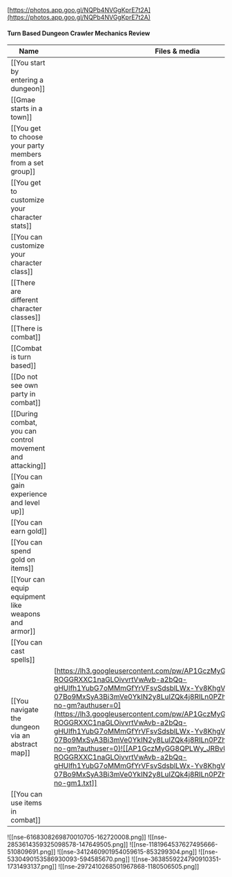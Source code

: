 [https://photos.app.goo.gl/NQPb4NVGgKprE7t2A](https://photos.app.goo.gl/NQPb4NVGgKprE7t2A)
  
  
#### Turn Based Dungeon Crawler Mechanics Review
|Name|Files & media|
|---|---|
|[[You start by entering a dungeon]]||
|[[Gmae starts in a town]]||
|[[You get to choose your party members from a set group]]||
|[[You get to customize your character stats]]||
|[[You can customize your character class]]||
|[[There are different character classes]]||
|[[There is combat]]||
|[[Combat is turn based]]||
|[[Do not see own party in combat]]||
|[[During combat, you can control movement and attacking]]||
|[[You can gain experience and level up]]||
|[[You can earn gold]]||
|[[You can spend gold on items]]||
|[[Your can equip equipment like weapons and armor]]||
|[[You can cast spells]]||
|[[You navigate the dungeon via an abstract map]]|[https://lh3.googleusercontent.com/pw/AP1GczMyGG8QPLWy_JRBvUFLn-ROGGRXXC1naGLOivvrtVwAvb-a2bQq-gHUlfh1YubG7oMMmGfYrVFsvSdsblLWx-Yv8KhgVuHhBACRwsPZZiUOR-07Bo9MxSyA3Bi3mVe0YkIN2y8LuIZQk4j8RILn0PZhzg=w1920-h862-s-no-gm?authuser=0](https://lh3.googleusercontent.com/pw/AP1GczMyGG8QPLWy_JRBvUFLn-ROGGRXXC1naGLOivvrtVwAvb-a2bQq-gHUlfh1YubG7oMMmGfYrVFsvSdsblLWx-Yv8KhgVuHhBACRwsPZZiUOR-07Bo9MxSyA3Bi3mVe0YkIN2y8LuIZQk4j8RILn0PZhzg=w1920-h862-s-no-gm?authuser=0)![[AP1GczMyGG8QPLWy_JRBvUFLn-ROGGRXXC1naGLOivvrtVwAvb-a2bQq-gHUlfh1YubG7oMMmGfYrVFsvSdsblLWx-Yv8KhgVuHhBACRwsPZZiUOR-07Bo9MxSyA3Bi3mVe0YkIN2y8LuIZQk4j8RILn0PZhzgw1920-h862-s-no-gm1.txt]]|
|[[You can use items in combat]]||
  
  
  
  
![[nse-6168308269870010705-162720008.png]]
![[nse-2853614359325098578-147649505.png]]
![[nse-1181964537627495666-510809691.png]]
![[nse-3412460901954059615-853299304.png]]
![[nse-5330490153586930093-594585670.png]]
![[nse-3638559224790910351-1731493137.png]]
![[nse-2972410268501967868-1180506505.png]]
[](https://www.notion.soundefined)
[](https://www.notion.soundefined)
[](https://www.notion.soundefined)
[](https://www.notion.soundefined)
[](https://www.notion.soundefined)
[](https://www.notion.soundefined)
[](https://www.notion.soundefined)
[](https://www.notion.soundefined)
[](https://www.notion.soundefined)
[](https://www.notion.soundefined)
[](https://www.notion.soundefined)
[](https://www.notion.soundefined)
[](https://www.notion.soundefined)
[](https://www.notion.soundefined)
[](https://www.notion.soundefined)
[](https://www.notion.soundefined)
[](https://www.notion.soundefined)
[](https://www.notion.soundefined)
[](https://www.notion.soundefined)
[](https://www.notion.soundefined)
[](https://www.notion.soundefined)
[](https://www.notion.soundefined)
[](https://www.notion.soundefined)
[](https://www.notion.soundefined)
[](https://www.notion.soundefined)
[](https://www.notion.soundefined)
[](https://www.notion.soundefined)
[](https://www.notion.soundefined)
[](https://www.notion.soundefined)
[](https://www.notion.soundefined)
[](https://www.notion.soundefined)